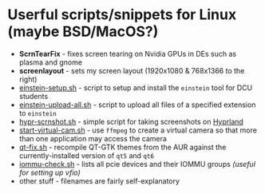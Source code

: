 # Userful scripts/snippets for Linux (maybe BSD/MacOS?)

 - **ScrnTearFix** - fixes screen tearing on Nvidia GPUs in DEs such as plasma and gnome
 - **screenlayout** - sets my screen layout (1920x1080 & 768x1366 to the right)
 - [einstein-setup.sh](./einstein-setup.sh) - script to setup and install the `einstein` tool for DCU students
 - [einstein-upload-all.sh](einstein-upload-all.sh) - script to upload all files of a specified extension to `einstein`
 - [hypr-scrnshot.sh](./hypr-scrnshot.sh) - simple script for taking screenshots on [Hyprland](https://github.com/Hyprwm/Hyprland)
 - [start-virtual-cam.sh](./start-virtual-cam.sh) - use `ffmpeg` to create a virtual camera so that more than one application may access the camera
 - [qt-fix.sh](./qt-fix.sh) - recompile QT-GTK themes from the AUR against the currently-installed version of `qt5` and `qt6`
 - [iommu-check.sh](./iommu-check.sh) - lists all pcie devices and their IOMMU groups *(useful for setting up vfio)*
 - other stuff - filenames are fairly self-explanatory
